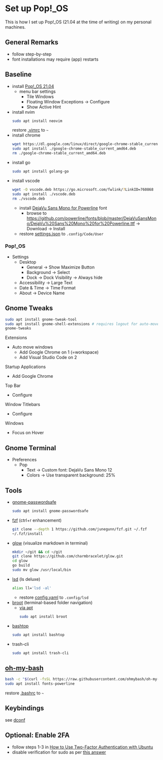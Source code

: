 # Set up Pop!_OS

This is how I set up Pop!_OS (21.04 at the time of writing) on my personal machines.

## General Remarks

- follow step-by-step
- font installations may require (app) restarts

## Baseline

- install [Pop!_OS 21.04](https://pop.system76.com/)
  - menu bar settings
    - Tile Windows
    - Floating Window Exceptions -> Configure
    - Show Active Hint
- install nvim
  ```bash
  sudo apt install neovim
  ```
  restore [.vimrc](.vimrc) to `~`
- install chrome
  ```bash
  wget https://dl.google.com/linux/direct/google-chrome-stable_current_amd64.deb
  sudo apt install ./google-chrome-stable_current_amd64.deb
  rm ./google-chrome-stable_current_amd64.deb
  ```
- install go
  ```bash
  sudo apt install golang-go
  ```
- install vscode
  ```bash
  wget -O vscode.deb https://go.microsoft.com/fwlink/?LinkID=760868
  sudo apt install ./vscode.deb
  rm ./vscode.deb
  ```
  - install [DejaVu Sans Mono for Powerline](https://stackoverflow.com/questions/64036536/strange-characters-for-ohmyz-in-vscode) font
    - browse to https://github.com/powerline/fonts/blob/master/DejaVuSansMono/DejaVu%20Sans%20Mono%20for%20Powerline.ttf -> Download -> Install 
  - restore [settings.json](.config/Code/User/settings.json) to `.config/Code/User`

### Pop!_OS

- Settings
  - Desktop
    - General -> Show Maximize Button
    - Background -> Select
    - Dock -> Dock Visibility -> Always hide
  - Accessibility -> Large Text
  - Date & Time -> Time Format
  - About -> Device Name

## Gnome Tweaks

```bash
sudo apt install gnome-tweak-tool
sudo apt install gnome-shell-extensions # requires logout for auto-move-windows to become available, see below
gnome-tweaks
```

Extensions
- Auto move windows
  - Add Google Chrome on 1 (=workspace)
  - Add Visual Studio Code on 2

Startup Applications
- Add Google Chrome

Top Bar
- Configure

Window Titlebars
- Configure

Windows
- Focus on Hover

## Gnome Terminal

- Preferences
  - Pop
    - Text -> Custom font: DejaVu Sans Mono 12
    - Colors -> Use transparent background: 25%

## Tools

- [gnome-passwordsafe](https://gitlab.gnome.org/World/PasswordSafe)
  ```bash
  sudo apt install gnome-passwordsafe
  ```
- [fzf](https://github.com/junegunn/fzf) (ctrl+r enhancement)
  ```bash
  git clone --depth 1 https://github.com/junegunn/fzf.git ~/.fzf
  ~/.fzf/install
  ```
- [glow](https://github.com/charmbracelet/glow) (visualize markdown in terminal)
  ```bash
  mkdir ~/git && cd ~/git
  git clone https://github.com/charmbracelet/glow.git
  cd glow
  go build
  sudo mv glow /usr/local/bin
  ```
- [lsd](https://github.com/Peltoche/lsd#installation) (ls deluxe)
  ```bash
  alias ll='lsd -al'
  ```
  - restore [config.yaml](.config/lsd/config.yaml) to `.config/lsd`
- [broot](https://github.com/Canop/broot) (terminal-based folder navigation)
    - [via apt](https://packages.azlux.fr/)
      ```bash
      sudo apt install broot
      ```
- [bashtop](https://github.com/aristocratos/bashtop)
  ```bash
  sudo apt install bashtop
  ```
- trash-cli
  ```bash
  sudo apt install trash-cli
  ```

## [oh-my-bash](https://github.com/ohmybash/oh-my-bash)

```bash
bash -c "$(curl -fsSL https://raw.githubusercontent.com/ohmybash/oh-my-bash/master/tools/install.sh)"
sudo apt install fonts-powerline
```

restore [.bashrc](.bashrc) to `~`

## Keybindings

see [dconf](.config/dconf/user.conf)

## Optional: Enable 2FA

- follow steps 1-3 in [How to Use Two-Factor Authentication with Ubuntu](https://www.tecmint.com/enable-two-factor-authentication-in-ubuntu/)
- disable verification for sudo as per [this answer](https://askubuntu.com/a/942583)
